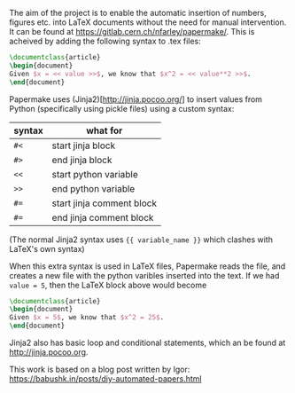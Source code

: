 The aim of the project is to enable the automatic insertion of numbers, figures etc. into LaTeX documents without the need for manual intervention. It can be found at https://gitlab.cern.ch/nfarley/papermake/. This is acheived by adding the following syntax to .tex files:


```latex
\documentclass{article}
\begin{document}
Given $x = << value >>$, we know that $x^2 = << value**2 >>$.
\end{document}

```

Papermake uses (Jinja2)[http://jinja.pocoo.org/] to insert values from Python (specifically using pickle files) using a custom syntax:

| syntax | what for |
|--------|----------|
| `#<` | start jinja block |
| `#>` | end jinja block |
| `<<` | start python variable |
| `>>` | end python variable |
| `#=` | start jinja comment block |
| `#=` | end jinja comment block |

(The normal Jinja2 syntax uses `{{ variable_name }}` which clashes with LaTeX's own syntax)

When this extra syntax is used in LaTeX files, Papermake reads the file, and creates a new file with the python varibles inserted into the text. If we had `value = 5`, then the LaTeX block above would become

```latex
\documentclass{article}
\begin{document}
Given $x = 5$, we know that $x^2 = 25$.
\end{document}

```

Jinja2 also has basic loop and conditional statements, which an be found at http://jinja.pocoo.org.

This work is based on a blog post written by Igor: https://babushk.in/posts/diy-automated-papers.html
